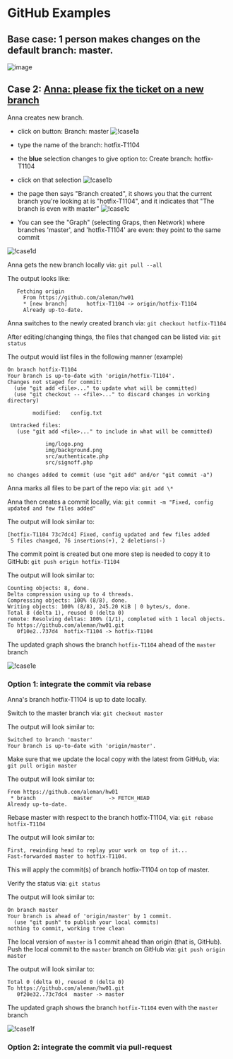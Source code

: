 # GitHub Examples

<!-- [![Build Status](https://travis-ci.org/aleman/hw01.svg?branch=master)](https://travis-ci.org/aleman/hw01) -->

## Base case: 1 person makes changes on the default branch: master.
![image](img/case-1.png?raw=true)

## Case 2: [Anna: please fix the ticket on a new branch](case-2-fix-ticket-on-a-branch.md)

Anna creates new branch.

  * click on button: Branch: master
	![!case1a](img/case-2-a.png?raw=true)

  * type the name of the branch: hotfix-T1104
  * the **blue** selection changes to give option to: Create branch: hotfix-T1104
  * click on that selection
	![!case1b](img/case-2-b.png?raw=true)

  * the page then says "Branch created", it shows you that the current branch you're looking at is "hotfix-T1104", and it indicates that "The branch is even with master"
  ![!case1c](img/case-2-c.png?raw=true)

  * You can see the "Graph" (selecting Graps, then Network) where branches 'master', and 'hotfix-T1104' are even: they point to the same commit

  ![!case1d](img/case-2-d.png?raw=true)

Anna gets the new branch locally via: `git pull --all`

The output looks like: 

```
   Fetching origin
     From https://github.com/aleman/hw01
     * [new branch]      hotfix-T1104 -> origin/hotfix-T1104
     Already up-to-date.
```

Anna switches to the newly created branch via: `git checkout hotfix-T1104`

After editing/changing things, the files that changed can be listed via: `git status`

The output would list files in the following manner (example)

```
On branch hotfix-T1104
Your branch is up-to-date with 'origin/hotfix-T1104'.
Changes not staged for commit:
  (use "git add <file>..." to update what will be committed)
  (use "git checkout -- <file>..." to discard changes in working directory)

    	modified:   config.txt

 Untracked files:
   (use "git add <file>..." to include in what will be committed)

    	  	img/logo.png
    	  	img/background.png
    	  	src/authenticate.php
    	  	src/signoff.php

no changes added to commit (use "git add" and/or "git commit -a")
```

Anna marks all files to be part of the repo via: `git add \*`

Anna then creates a commit locally, via: `git commit -m "Fixed, config updated and few files added"`

The output will look similar to:
```
[hotfix-T1104 73c7dc4] Fixed, config updated and few files added
 5 files changed, 76 insertions(+), 2 deletions(-)
 ```

The commit point is created but one more step is needed to copy it to GitHub: `git push origin hotfix-T1104`

The output will look similar to:
```
Counting objects: 8, done.
Delta compression using up to 4 threads.
Compressing objects: 100% (8/8), done.
Writing objects: 100% (8/8), 245.20 KiB | 0 bytes/s, done.
Total 8 (delta 1), reused 0 (delta 0)
remote: Resolving deltas: 100% (1/1), completed with 1 local objects.
To https://github.com/aleman/hw01.git
   0f10e2..737d4  hotfix-T1104 -> hotfix-T1104
```

The updated graph shows the branch `hotfix-T1104` ahead of the `master` branch

![!case1e](img/case-2-e.png?raw=true)

### Option 1: integrate the commit via rebase

Anna's branch hotfix-T1104 is up to date locally.

Switch to the master branch via: `git checkout master`

The output will look similar to: 
```
Switched to branch 'master'
Your branch is up-to-date with 'origin/master'.
```

Make sure that we update the local copy with the latest from GitHub, via: `git pull origin master`

The output will look similar to:
```
From https://github.com/aleman/hw01
 * branch            master     -> FETCH_HEAD
Already up-to-date.
```

Rebase master with respect to the branch hotfix-T1104, via: `git rebase hotfix-T1104`

The output will look similar to:
```
First, rewinding head to replay your work on top of it...
Fast-forwarded master to hotfix-T1104.
```

This will apply the commit(s) of branch hotfix-T1104 on top of master.

Verify the status via: `git status`

The output will look similar to:
```
On branch master
Your branch is ahead of 'origin/master' by 1 commit.
  (use "git push" to publish your local commits)
nothing to commit, working tree clean
```

The local version of `master` is 1 commit ahead than origin (that is, GitHub). 
Push the local commit to the `master` branch on GitHub via: `git push origin master`

The output will look similar to:

```
Total 0 (delta 0), reused 0 (delta 0)
To https://github.com/aleman/hw01.git
   0f20e32..73c7dc4  master -> master
```

The updated graph shows the branch `hotfix-T1104` even with the `master` branch

![!case1f](img/case-2-f.png?raw=true)

### Option 2: integrate the commit via pull-request


